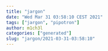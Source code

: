 ```yaml
---
title: "jargon"
date: "Wed Mar 31 03:58:10 CEST 2021"
tags: ["jargon", "pipotron"]
author: m1ch3l
categories: ["generated"]
slug: "jargon/2021-03-31-03:58:10"
---
```




